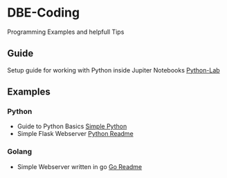 # DBE-Coding
Programming Examples and helpfull Tips 


## Guide
Setup guide for working with Python inside Jupiter Notebooks [Python-Lab](Jupiter_Notebook_Lab/README.md) 

## Examples
### Python
- Guide to Python Basics [Simple Python
](simple_python/README.md)
- Simple Flask Webserver [Python Readme](flask_server/README.md)
### Golang
- Simple Webserver written in go [Go Readme](go_server/README.md)